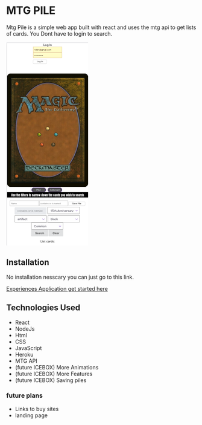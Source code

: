 # MTG PILE
Mtg Pile is a simple web app built with react and uses the mtg api to get lists of cards. You Dont have to login to search.

<img src="./shmtg.png">


## Installation

No installation nesscary you can just go to this link.

[Experiences Application get started here](https://experiencesapp.herokuapp.com)

## Technologies Used

- React
- NodeJs
- Html
- CSS
- JavaScript
- Heroku
- MTG API 
- (future ICEBOX) More Animations
- (future ICEBOX) More Features
- (future ICEBOX) Saving piles


### future plans
- Links to buy sites
- landing page